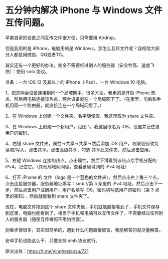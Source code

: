 # 五分钟内解决 iPhone 与 Windows 文件互传问题。

苹果自家的设备之间互传文件很方便，只需要用 Airdrop。

但是我用的是 iPhone，电脑用的是 Windows，那怎么互传文件呢？我相信大部分人都是用微信、QQ或者TG。

其实还有一个更好的办法，完全不需要经过别人的服务器（安全性高、速度飞快）：使用 smb 协议。

准备：一台 iOS 13 及其以上的 iPhone（iPad）、一台 Windows 10 电脑。

1、把这两台设备连接到同一个局域网中，很多方法，我用的是开启 iPhone 热点，然后用电脑连接该热点，两台设备就在一个局域网下了。（在家里，电脑和手机用同一个路由器，就直接连在一个局域网里了。）

2、在 Windows 上创建一个文件夹，名字随便取，我这里取为 share 文件夹。

3、在 Windows 上创建一个新用户，见图 1，我这里取名为 iOS，设置并记住该用户的密码。

4、右键 share 文件夹，属性->共享->共享->然后添加 iOS 用户，权限级别改为 读取/写入，点击共享。点击高级共享，勾选 共享此文件夹，然后点击应用。

5、右键 Windows 连接的热点，点击属性，然后下滑看到该热点给手机分配的 iPv4，记住它。（其他局域网同理，查看该局域网的 iPv4 地址）

6、打开 iPhone 的 文件（logo 是一个蓝色的文件夹），然后点击右上角三个点，点击连接服务器，服务器地址填写：smb://第 5 条里的 iPv4 地址，然后点击下一步，然后点击用户注册用户，用户名填写 iOS，密码填写该用户的密码（第 3 点里的密码），然后就能看到 share 文件夹了。

现在，电脑文件拖到这个 share 文件夹里，手机就能直接看到了，手机文件保存到这里，电脑也能看到了，相当于手机和电脑可以互传文件了，不需要经过任何别人的服务器（随便互传裸照不用怕泄露）。

别看步骤很多，其实很简单的，遇到什么问题直接留言，我能解答的就尽量解答。

安卓手机也能这么干，只要支持 smb 协议就行。

原文出处：https://t.me/yinghexiaozu/721
